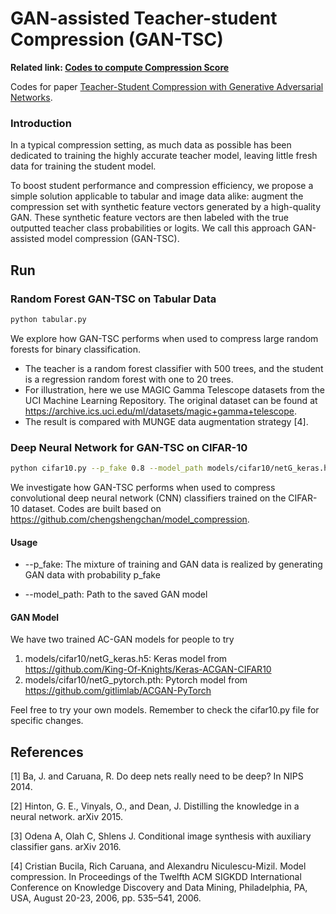 # GAN-assisted Teacher-student Compression (GAN-TSC)

**Related link: [Codes to compute Compression Score](https://github.com/RuishanLiu/GAN-TSC-Score)**

Codes for paper [Teacher-Student Compression with Generative Adversarial Networks](https://arxiv.org/pdf/1812.02271.pdf).

### Introduction 

In a typical compression setting, as much data as possible has been dedicated to training the highly accurate teacher model, leaving little fresh data for training the student model.

To boost student performance and compression efficiency, we propose a simple solution applicable to tabular and image data alike: augment the compression set with synthetic feature vectors generated by a high-quality GAN. These synthetic feature vectors are then labeled with the true outputted teacher class probabilities or logits. We call this approach GAN-assisted model compression (GAN-TSC).
  
## Run

### Random Forest GAN-TSC on Tabular Data
```bash
python tabular.py
```
We explore how GAN-TSC performs when used to compress large random forests for binary classification. 
* The teacher is a random forest classifier with 500 trees, and the student is a regression random forest with one to 20 trees.
* For illustration, here we use MAGIC Gamma Telescope datasets from the UCI Machine Learning Repository. The original dataset can be found at https://archive.ics.uci.edu/ml/datasets/magic+gamma+telescope. 
* The result is compared with MUNGE data augmentation strategy [4].


### Deep Neural Network for GAN-TSC on CIFAR-10
```bash
python cifar10.py --p_fake 0.8 --model_path models/cifar10/netG_keras.h5
```
We investigate how GAN-TSC performs when used to compress convolutional deep neural network (CNN) classifiers trained on the CIFAR-10 dataset. Codes are built based on https://github.com/chengshengchan/model_compression.

#### Usage
* --p_fake: The mixture of training and GAN data is realized by generating GAN data with probability p_fake

* --model_path: Path to the saved GAN model

#### GAN Model
We have two trained AC-GAN models for people to try
1. models/cifar10/netG_keras.h5: Keras model from https://github.com/King-Of-Knights/Keras-ACGAN-CIFAR10
2. models/cifar10/netG_pytorch.pth: Pytorch model from https://github.com/gitlimlab/ACGAN-PyTorch

Feel free to try your own models. Remember to check the cifar10.py file for specific changes. 

## References

[1] Ba, J. and Caruana, R. Do deep nets really need to be deep? In NIPS 2014.

[2] Hinton, G. E., Vinyals, O., and Dean, J. Distilling the knowledge in a neural network. arXiv 2015.

[3] Odena A, Olah C, Shlens J. Conditional image synthesis with auxiliary classifier gans. arXiv 2016.

[4] Cristian Bucila, Rich Caruana, and Alexandru Niculescu-Mizil. Model compression. In Proceedings of the Twelfth ACM SIGKDD International Conference on Knowledge Discovery and Data Mining, Philadelphia, PA, USA, August 20-23, 2006, pp. 535–541, 2006.

